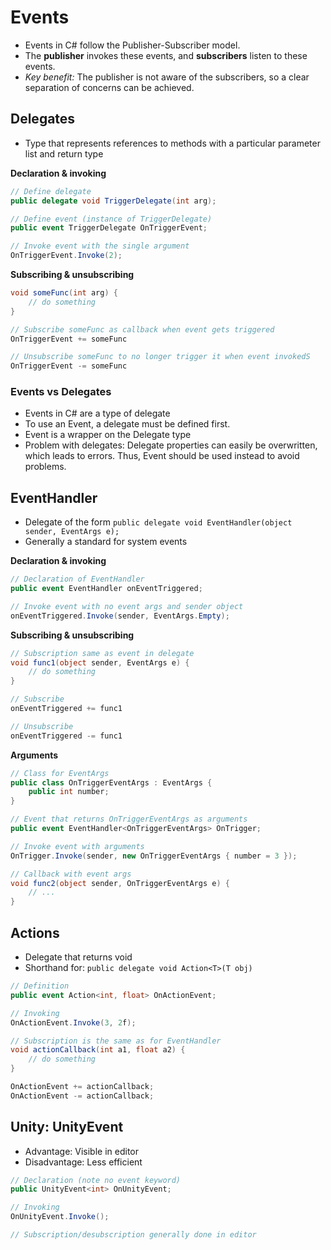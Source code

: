 # Events
* Events in C# follow the Publisher-Subscriber model.
* The **publisher** invokes these events, and **subscribers** listen to these events.
* *Key benefit:* The publisher is not aware of the subscribers, so a clear separation of concerns can be
achieved.

## Delegates
* Type that represents references to methods with a particular parameter list and return type

**Declaration & invoking**
```c#
// Define delegate
public delegate void TriggerDelegate(int arg);

// Define event (instance of TriggerDelegate)
public event TriggerDelegate OnTriggerEvent;

// Invoke event with the single argument
OnTriggerEvent.Invoke(2);
```

**Subscribing & unsubscribing**
```c#
void someFunc(int arg) {
    // do something
}

// Subscribe someFunc as callback when event gets triggered
OnTriggerEvent += someFunc

// Unsubscribe someFunc to no longer trigger it when event invokedS
OnTriggerEvent -= someFunc
```

### Events vs Delegates
* Events in C# are a type of delegate
* To use an Event, a delegate must be defined first.
* Event is a wrapper on the Delegate type
* Problem with delegates: Delegate properties can easily be overwritten, which leads to errors.
Thus, Event should be used instead to avoid problems.

## EventHandler
* Delegate of the form `public delegate void EventHandler(object sender, EventArgs e);`
* Generally a standard for system events

**Declaration & invoking**
```c#
// Declaration of EventHandler
public event EventHandler onEventTriggered;

// Invoke event with no event args and sender object
onEventTriggered.Invoke(sender, EventArgs.Empty);
```

**Subscribing & unsubscribing**
```c#
// Subscription same as event in delegate
void func1(object sender, EventArgs e) {
    // do something
}

// Subscribe
onEventTriggered += func1

// Unsubscribe
onEventTriggered -= func1
```

**Arguments**
```c#
// Class for EventArgs
public class OnTriggerEventArgs : EventArgs {
    public int number;
}

// Event that returns OnTriggerEventArgs as arguments
public event EventHandler<OnTriggerEventArgs> OnTrigger;

// Invoke event with arguments
OnTrigger.Invoke(sender, new OnTriggerEventArgs { number = 3 });

// Callback with event args
void func2(object sender, OnTriggerEventArgs e) {
    // ...
}
```

## Actions
* Delegate that returns void
* Shorthand for: `public delegate void Action<T>(T obj)`

```c#
// Definition
public event Action<int, float> OnActionEvent;

// Invoking
OnActionEvent.Invoke(3, 2f);

// Subscription is the same as for EventHandler
void actionCallback(int a1, float a2) {
    // do something
}

OnActionEvent += actionCallback;
OnActionEvent -= actionCallback;
```

## Unity: UnityEvent
* Advantage: Visible in editor
* Disadvantage: Less efficient

```c#
// Declaration (note no event keyword)
public UnityEvent<int> OnUnityEvent;

// Invoking
OnUnityEvent.Invoke();

// Subscription/desubscription generally done in editor
```